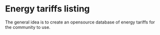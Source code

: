 # Energy tariffs listing
The general idea is to create an opensource database of energy tariffs for the community to use.
